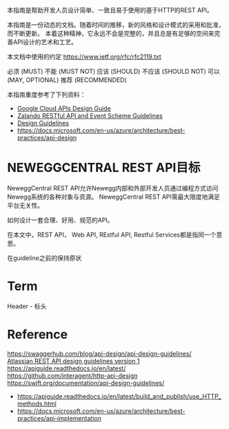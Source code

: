 
本指南是帮助开发人员设计简单、一致且易于使用的基于HTTP的REST API。  

本指南是一份动态的文档。随着时间的推移，新的风格和设计模式的采用和批准，而不断更新。 本着这种精神，它永远不会是完整的，并且总是有足够的空间来完善API设计的艺术和工艺。

本文档中使用的约定
https://www.ietf.org/rfc/rfc2119.txt

必须 (MUST)
不能 (MUST NOT)
应该 (SHOULD)
不应该 (SHOULD NOT)
可以 (MAY, OPTIONAL)
推荐 (RECOMMENDED)


本指南重度参考了下列资料：
- [Google Cloud APIs Design Guide](https://cloud.google.com/apis/design/)  
- [Zalando RESTful API and Event Scheme Guidelines](http://zalando.github.io/restful-api-guidelines/)  
- [Design Guidelines](http://apistylebook.com/design/guidelines/)  
- https://docs.microsoft.com/en-us/azure/architecture/best-practices/api-design

# NEWEGGCENTRAL REST API目标
NeweggCentral REST API允许Newegg内部和外部开发人员通过编程方式访问Newegg系统的各种对象与资源。
NeweggCentral REST API需最大限度地满足平台无关性。

如何设计一套合理、好用、规范的API。

在本文中，REST API， Web API, REstful API, Restful Services都是指同一个意思。



在guideline之前的保持原状


# Term
Header - 标头



# Reference
https://swaggerhub.com/blog/api-design/api-design-guidelines/  
[Atlassian REST API design guidelines version 1](https://developer.atlassian.com/server/framework/atlassian-sdk/atlassian-rest-api-design-guidelines-version-1/)  
https://apiguide.readthedocs.io/en/latest/  
https://github.com/interagent/http-api-design  
https://swift.org/documentation/api-design-guidelines/  


- https://apiguide.readthedocs.io/en/latest/build_and_publish/use_HTTP_methods.html
- https://docs.microsoft.com/en-us/azure/architecture/best-practices/api-implementation

